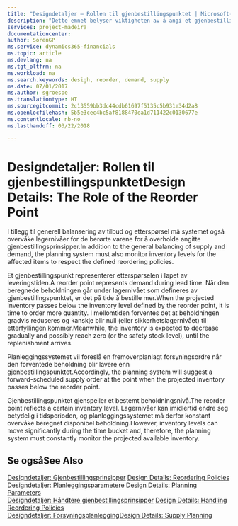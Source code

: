 ```yaml
---
title: "Designdetaljer – Rollen til gjenbestillingspunktet | Microsoft-dokumentasjon"
description: "Dette emnet belyser viktigheten av å angi et gjenbestillingspunkt, slik at du vet når du må bestille mer."
services: project-madeira
documentationcenter: 
author: SorenGP
ms.service: dynamics365-financials
ms.topic: article
ms.devlang: na
ms.tgt_pltfrm: na
ms.workload: na
ms.search.keywords: desigh, reorder, demand, supply
ms.date: 07/01/2017
ms.author: sgroespe
ms.translationtype: HT
ms.sourcegitcommit: 2c13559bb3dc44cdb61697f5135c5b931e34d2a8
ms.openlocfilehash: 5b5e3cec4bc5af8188470ea1d711422c0130677e
ms.contentlocale: nb-no
ms.lasthandoff: 03/22/2018

---
```

# <a name="design-details-the-role-of-the-reorder-point"></a><span data-ttu-id="e8611-103">Designdetaljer: Rollen til gjenbestillingspunktet</span><span class="sxs-lookup"><span data-stu-id="e8611-103">Design Details: The Role of the Reorder Point</span></span>
<span data-ttu-id="e8611-104">I tillegg til generell balansering av tilbud og etterspørsel må systemet også overvåke lagernivåer for de berørte varene for å overholde angitte gjenbestillingsprinsipper.</span><span class="sxs-lookup"><span data-stu-id="e8611-104">In addition to the general balancing of supply and demand, the planning system must also monitor inventory levels for the affected items to respect the defined reordering policies.</span></span>  
  
<span data-ttu-id="e8611-105">Et gjenbestillingspunkt representerer etterspørselen i løpet av leveringstiden.</span><span class="sxs-lookup"><span data-stu-id="e8611-105">A reorder point represents demand during lead time.</span></span> <span data-ttu-id="e8611-106">Når den beregnede beholdningen går under lagernivået som defineres av gjenbestillingspunktet, er det på tide å bestille mer.</span><span class="sxs-lookup"><span data-stu-id="e8611-106">When the projected inventory passes below the inventory level defined by the reorder point, it is time to order more quantity.</span></span> <span data-ttu-id="e8611-107">I mellomtiden forventes det at beholdningen gradvis reduseres og kanskje blir null (eller sikkerhetslagernivået) til etterfyllingen kommer.</span><span class="sxs-lookup"><span data-stu-id="e8611-107">Meanwhile, the inventory is expected to decrease gradually and possibly reach zero (or the safety stock level), until the replenishment arrives.</span></span>  
  
<span data-ttu-id="e8611-108">Planleggingssystemet vil foreslå en fremoverplanlagt forsyningsordre når den forventede beholdning blir lavere enn gjenbestillingspunktet.</span><span class="sxs-lookup"><span data-stu-id="e8611-108">Accordingly, the planning system will suggest a forward-scheduled supply order at the point when the projected inventory passes below the reorder point.</span></span>  
  
<span data-ttu-id="e8611-109">Gjenbestillingspunktet gjenspeiler et bestemt beholdningsnivå.</span><span class="sxs-lookup"><span data-stu-id="e8611-109">The reorder point reflects a certain inventory level.</span></span> <span data-ttu-id="e8611-110">Lagernivåer kan imidlertid endre seg betydelig i tidsperioden, og planleggingssystemet må derfor konstant overvåke beregnet disponibel beholdning.</span><span class="sxs-lookup"><span data-stu-id="e8611-110">However, inventory levels can move significantly during the time bucket and, therefore, the planning system must constantly monitor the projected available inventory.</span></span>  
  
## <a name="see-also"></a><span data-ttu-id="e8611-111">Se også</span><span class="sxs-lookup"><span data-stu-id="e8611-111">See Also</span></span>  
<span data-ttu-id="e8611-112">[Designdetaljer: Gjenbestillingsprinsipper](design-details-reordering-policies.md) </span><span class="sxs-lookup"><span data-stu-id="e8611-112">[Design Details: Reordering Policies](design-details-reordering-policies.md) </span></span>  
<span data-ttu-id="e8611-113">[Designdetaljer: Planleggingsparametere](design-details-planning-parameters.md) </span><span class="sxs-lookup"><span data-stu-id="e8611-113">[Design Details: Planning Parameters](design-details-planning-parameters.md) </span></span>  
<span data-ttu-id="e8611-114">[Designdetaljer: Håndtere gjenbestillingsprinsipper](design-details-handling-reordering-policies.md) </span><span class="sxs-lookup"><span data-stu-id="e8611-114">[Design Details: Handling Reordering Policies](design-details-handling-reordering-policies.md) </span></span>  
[<span data-ttu-id="e8611-115">Designdetaljer: Forsyningsplanlegging</span><span class="sxs-lookup"><span data-stu-id="e8611-115">Design Details: Supply Planning</span></span>](design-details-supply-planning.md)
